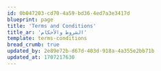 ```yaml
---
id: 0b047203-cd70-4a59-bd36-4ed7a3e3417d
blueprint: page
title: 'Terms and Conditions'
title_ar: 'الشروط والأحكام'
template: terms-conditions
bread_crumb: true
updated_by: 2e89e72b-d67d-403d-918a-4a355e2bb71b
updated_at: 1707217630
---
```

